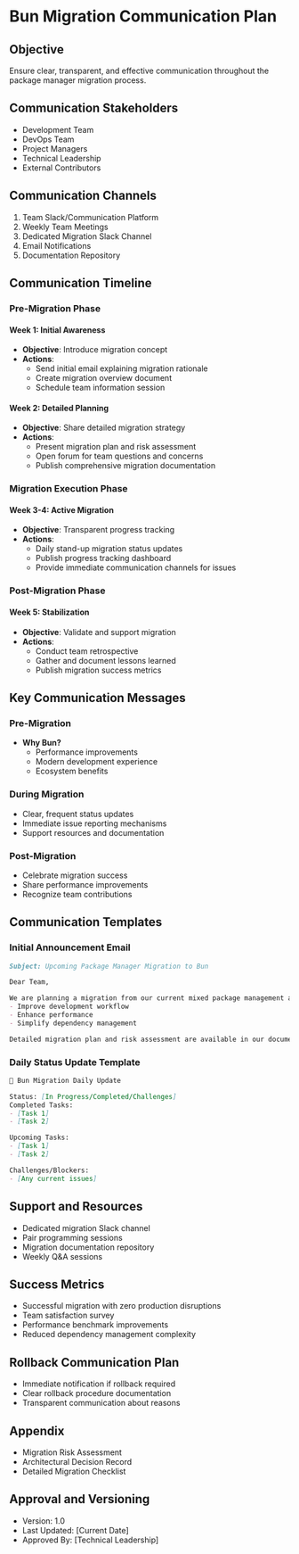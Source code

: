 # Bun Migration Communication Plan

## Objective
Ensure clear, transparent, and effective communication throughout the package manager migration process.

## Communication Stakeholders
- Development Team
- DevOps Team
- Project Managers
- Technical Leadership
- External Contributors

## Communication Channels
1. Team Slack/Communication Platform
2. Weekly Team Meetings
3. Dedicated Migration Slack Channel
4. Email Notifications
5. Documentation Repository

## Communication Timeline

### Pre-Migration Phase
#### Week 1: Initial Awareness
- **Objective**: Introduce migration concept
- **Actions**:
  - Send initial email explaining migration rationale
  - Create migration overview document
  - Schedule team information session

#### Week 2: Detailed Planning
- **Objective**: Share detailed migration strategy
- **Actions**:
  - Present migration plan and risk assessment
  - Open forum for team questions and concerns
  - Publish comprehensive migration documentation

### Migration Execution Phase
#### Week 3-4: Active Migration
- **Objective**: Transparent progress tracking
- **Actions**:
  - Daily stand-up migration status updates
  - Publish progress tracking dashboard
  - Provide immediate communication channels for issues

### Post-Migration Phase
#### Week 5: Stabilization
- **Objective**: Validate and support migration
- **Actions**:
  - Conduct team retrospective
  - Gather and document lessons learned
  - Publish migration success metrics

## Key Communication Messages

### Pre-Migration
- **Why Bun?**
  - Performance improvements
  - Modern development experience
  - Ecosystem benefits

### During Migration
- Clear, frequent status updates
- Immediate issue reporting mechanisms
- Support resources and documentation

### Post-Migration
- Celebrate migration success
- Share performance improvements
- Recognize team contributions

## Communication Templates

### Initial Announcement Email
```markdown
Subject: Upcoming Package Manager Migration to Bun

Dear Team,

We are planning a migration from our current mixed package management approach to Bun. This strategic move will:
- Improve development workflow
- Enhance performance
- Simplify dependency management

Detailed migration plan and risk assessment are available in our documentation repository.
```

### Daily Status Update Template
```markdown
🚀 Bun Migration Daily Update

Status: [In Progress/Completed/Challenges]
Completed Tasks:
- [Task 1]
- [Task 2]

Upcoming Tasks:
- [Task 1]
- [Task 2]

Challenges/Blockers:
- [Any current issues]
```

## Support and Resources
- Dedicated migration Slack channel
- Pair programming sessions
- Migration documentation repository
- Weekly Q&A sessions

## Success Metrics
- Successful migration with zero production disruptions
- Team satisfaction survey
- Performance benchmark improvements
- Reduced dependency management complexity

## Rollback Communication Plan
- Immediate notification if rollback required
- Clear rollback procedure documentation
- Transparent communication about reasons

## Appendix
- Migration Risk Assessment
- Architectural Decision Record
- Detailed Migration Checklist

## Approval and Versioning
- Version: 1.0
- Last Updated: [Current Date]
- Approved By: [Technical Leadership]